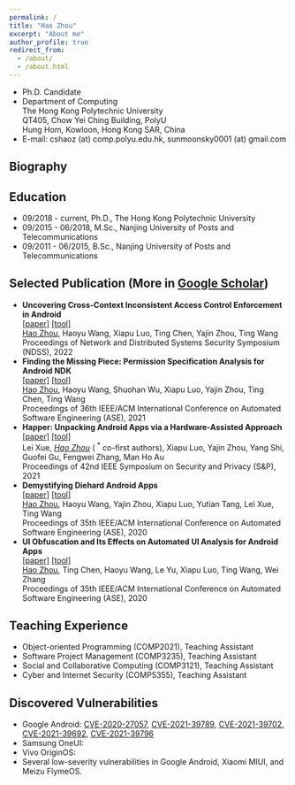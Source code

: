 ```yaml
---
permalink: /
title: "Hao Zhou"
excerpt: "About me"
author_profile: true
redirect_from: 
  - /about/
  - /about.html
---
```


- Ph.D. Candidate
- Department of Computing  
  The Hong Kong Polytechnic University  
  QT405, Chow Yei Ching Building, PolyU  
  Hung Hom, Kowloon, Hong Kong SAR, China
- E-mail: cshaoz (at) comp.polyu.edu.hk, sunmoonsky0001 (at) gmail.com

## Biography

## Education
- 09/2018 - current, Ph.D., The Hong Kong Polytechnic University
- 09/2015 - 06/2018, M.Sc., Nanjing University of Posts and Telecommunications
- 09/2011 - 06/2015, B.Sc., Nanjing University of Posts and Telecommunications

## Selected Publication (More in [Google Scholar](https://scholar.google.com/citations?user=o7__60kAAAAJ&hl=zh-CN))
- **Uncovering Cross-Context Inconsistent Access Control Enforcement in Android**  
  [[paper]](/files/IAceFinder.pdf) 
  [[tool]]()  
  <u>Hao Zhou</u>, Haoyu Wang, Xiapu Luo, Ting Chen, Yajin Zhou, Ting Wang  
  Proceedings of Network and Distributed Systems Security Symposium (NDSS), 2022
- **Finding the Missing Piece: Permission Specification Analysis for Android NDK**  
  [[paper]](/files/PSGen.pdf) 
  [[tool]]()  
  <u>Hao Zhou</u>, Haoyu Wang, Shuohan Wu, Xiapu Luo, Yajin Zhou, Ting Chen, Ting Wang  
  Proceedings of 36th IEEE/ACM International Conference on Automated Software Engineering (ASE), 2021
- **Happer: Unpacking Android Apps via a Hardware-Assisted Approach**  
  [[paper]](/files/Happer.pdf) 
  [[tool]]()  
  Lei Xue<sup>*</sup>, <u>Hao Zhou</u><sup>*</sup> ( <sup>*</sup> co-first authors), Xiapu Luo, Yajin Zhou, Yang Shi, Guofei Gu, Fengwei Zhang, Man Ho Au  
  Proceedings of 42nd IEEE Symposium on Security and Privacy (S&P), 2021
- **Demystifying Diehard Android Apps**  
  [[paper]](/files/DiehardDetector.pdf) 
  [[tool]]()  
  <u>Hao Zhou</u>, Haoyu Wang, Yajin Zhou, Xiapu Luo, Yutian Tang, Lei Xue, Ting Wang  
  Proceedings of 35th IEEE/ACM International Conference on Automated Software Engineering (ASE), 2020
- **UI Obfuscation and Its Effects on Automated UI Analysis for Android Apps**  
  [[paper]](/files/UIObfuscator.pdf) 
  [[tool]]()  
  <u>Hao Zhou</u>, Ting Chen, Haoyu Wang, Le Yu, Xiapu Luo, Ting Wang, Wei Zhang  
  Proceedings of 35th IEEE/ACM International Conference on Automated Software Engineering (ASE), 2020

## Teaching Experience
- Object-oriented Programming (COMP2021), Teaching Assistant
- Software Project Management (COMP3235), Teaching Assistant
- Social and Collaborative Computing (COMP3121), Teaching Assistant
- Cyber and Internet Security (COMP5355), Teaching Assistant

## Discovered Vulnerabilities
- Google Android: [CVE-2020-27057](https://cve.mitre.org/cgi-bin/cvename.cgi?name=2020-27057), 
                  [CVE-2021-39789](https://cve.mitre.org/cgi-bin/cvename.cgi?name=2021-39789), 
                  [CVE-2021-39702](https://cve.mitre.org/cgi-bin/cvename.cgi?name=2021-39702), 
                  [CVE-2021-39692](https://cve.mitre.org/cgi-bin/cvename.cgi?name=2021-39692), 
                  [CVE-2021-39796](https://cve.mitre.org/cgi-bin/cvename.cgi?name=2021-39796)
- Samsung OneUI: 
- Vivo OriginOS: 
- Several low-severity vulnerabilities in Google Android, Xiaomi MIUI, and Meizu FlymeOS.
